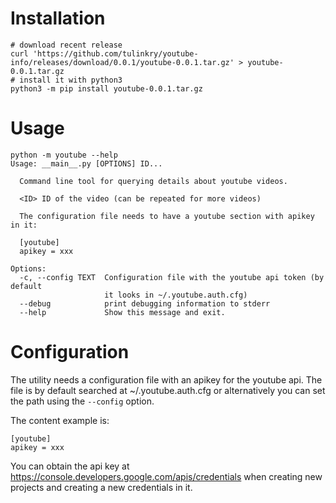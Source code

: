 # Installation

```
# download recent release
curl 'https://github.com/tulinkry/youtube-info/releases/download/0.0.1/youtube-0.0.1.tar.gz' > youtube-0.0.1.tar.gz
# install it with python3
python3 -m pip install youtube-0.0.1.tar.gz
```

# Usage

```
python -m youtube --help
Usage: __main__.py [OPTIONS] ID...

  Command line tool for querying details about youtube videos.

  <ID> ID of the video (can be repeated for more videos)

  The configuration file needs to have a youtube section with apikey in it:

  [youtube]
  apikey = xxx

Options:
  -c, --config TEXT  Configuration file with the youtube api token (by default
                     it looks in ~/.youtube.auth.cfg)
  --debug            print debugging information to stderr
  --help             Show this message and exit.
```

# Configuration

The utility needs a configuration file with an apikey for the youtube api. 
The file is by default searched at ~/.youtube.auth.cfg or alternatively you can
set the path using the `--config` option.

The content example is:
```
[youtube]
apikey = xxx
```

You can obtain the api key at https://console.developers.google.com/apis/credentials when creating 
new projects and creating a new credentials in it.
